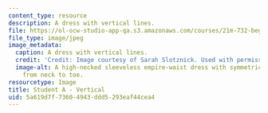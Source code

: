 ```yaml
---
content_type: resource
description: A dress with vertical lines.
file: https://ol-ocw-studio-app-qa.s3.amazonaws.com/courses/21m-732-beginning-costume-design-and-construction-fall-2008/5a619d7f73604943ddd5293eaf44cea4_vertical.jpg
file_type: image/jpeg
image_metadata:
  caption: A dress with vertical lines.
  credit: 'Credit: Image courtesy of Sarah Slotznick. Used with permission.'
  image-alt: A high-necked sleeveless empire-waist dress with symmetric pleats running
    from neck to toe.
resourcetype: Image
title: Student A - Vertical
uid: 5a619d7f-7360-4943-ddd5-293eaf44cea4
---
```

